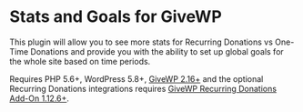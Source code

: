 # Stats and Goals for GiveWP

This plugin will allow you to see more stats for Recurring Donations vs One-Time Donations and provide you with the ability to set up global goals for the whole site based on time periods.

Requires PHP 5.6+, WordPress 5.8+, [GiveWP 2.16+](https://wordpress.org/plugins/give/) and the optional Recurring Donations integrations requires [GiveWP Recurring Donations Add-On 1.12.6+](https://givewp.com/addons/recurring-donations/).
